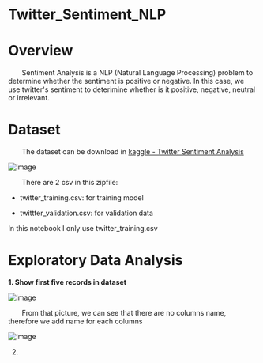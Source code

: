 # Twitter_Sentiment_NLP

# Overview

&nbsp;&nbsp;&nbsp;&nbsp;&nbsp;&nbsp; Sentiment Analysis is a NLP (Natural Language Processing) problem to determine whether the sentiment is positive or negative. In this case, we use twitter's sentiment to deterimine whether is it positive, negative, neutral or irrelevant. 


# Dataset

&nbsp;&nbsp;&nbsp;&nbsp;&nbsp;&nbsp; The dataset can be download in [kaggle - Twitter Sentiment Analysis](https://www.kaggle.com/datasets/jp797498e/twitter-entity-sentiment-analysis)

![image](https://user-images.githubusercontent.com/91602612/199688554-a88fbb04-c571-46ce-bf69-2c0b2a92ec96.png)

&nbsp;&nbsp;&nbsp;&nbsp;&nbsp;&nbsp; There are 2 csv in this zipfile:

* twitter_training.csv: for training model

* twittter_validation.csv: for validation data

In this notebook I only use twitter_training.csv 


# Exploratory Data Analysis

**1. Show first five records in dataset**

![image](https://user-images.githubusercontent.com/91602612/199879543-e2eccbed-af7c-4d35-8862-0b072dd7e42d.png)

&nbsp;&nbsp;&nbsp;&nbsp;&nbsp;&nbsp; From that picture, we can see that there are no columns name, therefore we add name for each columns

![image](https://user-images.githubusercontent.com/91602612/199879727-9232496f-d2e9-4df2-99b6-ff59a06044df.png)


2. 
